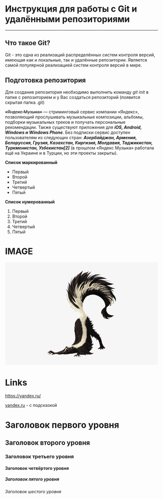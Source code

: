 # Инструкция для работы с Git и удалёнными репозиториями
---

## Что такое Git?

Git - это одна из реализаций распределённых систем контроля версий, имеющая как и локальные, так и удалённые репозитории. Является самой популярной реализацией систем контроля версий в мире.

## Подготовка репозитория
Для создание репозитория необходимо выполнить команду _git init_ в папке с репозиторием и у Вас создаться репозиторий (появится скрытая папка .git)

~~«Яндекс Музыка»~~ — стриминговый сервис компании «Яндекс», позволяющий прослушивать музыкальные композиции, альбомы, подборки музыкальных треков и получать персональные рекомендации. Также существуют приложения для **_iOS, Android, Windows и Windows Phone_**. Без подписки сервис доступен пользователям из следующих стран: **_Азербайджан, Армения, Белоруссия, Грузия, Казахстан, Киргизия, Молдавия, Таджикистан, Туркменистан, Узбекистан[2]_** (в прошлом «Яндекс Музыка» работала ещё на Украине и в Турции, но эти проекты закрыты). 

**Список маркированный**
* Первый
* Второй
* Третий
* Четвертый
* Пятый

**Список нумерованный**
1. Первый
2. Второй
3. Третий
4. Четвертый
5. Пятый

# IMAGE

![It's a skunk and it's amasing](/51-511364_item-skunk-skunk-png.jpg)

Links
===
<https://yandex.ru/>

[yandex.ru](https://yandex.ru/ "Всплывающая подсказка") - c подсказкой

Заголовок первого уровня
=
Заголовок второго уровня
-
### Заголовок третьего уровня
#### Заголовок четвёртого уровня
##### Заголовок пятого уровня 
###### Заголовок шестого уровня